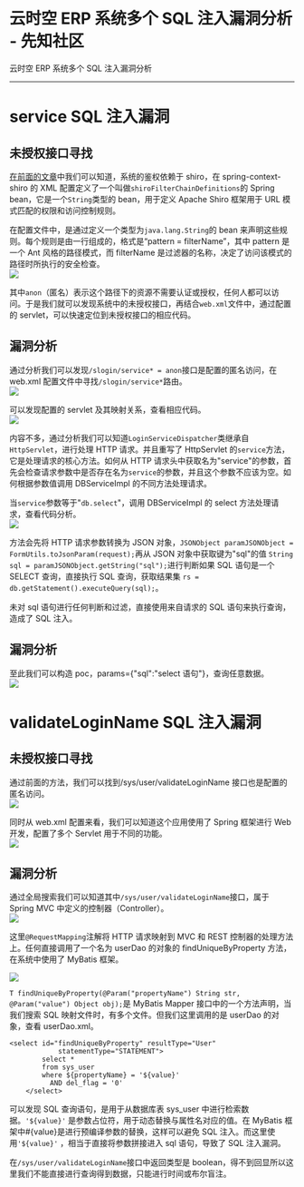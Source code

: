

# 云时空 ERP 系统多个 SQL 注入漏洞分析 - 先知社区

云时空 ERP 系统多个 SQL 注入漏洞分析

- - -

# service SQL 注入漏洞

## 未授权接口寻找

[在前面的文章](https://xz.aliyun.com/t/13750 "在前面的文章")中我们可以知道，系统的鉴权依赖于 shiro，在 spring-context-shiro 的 XML 配置定义了一个叫做`shiroFilterChainDefinitions`的 Spring bean，它是一个`String`类型的 bean，用于定义 Apache Shiro 框架用于 URL 模式匹配的权限和访问控制规则。

在配置文件中，是通过定义一个类型为`java.lang.String`的 bean 来声明这些规则。每个规则是由一行组成的，格式是“pattern = filterName”，其中 pattern 是一个 Ant 风格的路径模式，而 filterName 是过滤器的名称，决定了访问该模式的路径时所执行的安全检查。  
[![](assets/1708870214-cfd00dae0f08ba5bd3408cc7cdd20009.png)](https://xzfile.aliyuncs.com/media/upload/picture/20240221183343-afba1d90-d0a4-1.png)

其中`anon`（匿名）表示这个路径下的资源不需要认证或授权，任何人都可以访问。于是我们就可以发现系统中的未授权接口，再结合`web.xml`文件中，通过配置的 servlet，可以快速定位到未授权接口的相应代码。

## 漏洞分析

通过分析我们可以发现`/slogin/service* = anon`接口是配置的匿名访问，在 web.xml 配置文件中寻找`/slogin/service*`路由。  
[![](assets/1708870214-1fe3552c33364b655423ace8910ef15e.png)](https://xzfile.aliyuncs.com/media/upload/picture/20240221183357-b7edbc74-d0a4-1.png)

可以发现配置的 servlet 及其映射关系，查看相应代码。  
[![](assets/1708870214-b4335177eb520c6d79a319091a18ff13.png)](https://xzfile.aliyuncs.com/media/upload/picture/20240221183411-c041a64c-d0a4-1.png)

内容不多，通过分析我们可以知道`LoginServiceDispatcher`类继承自`HttpServlet`，进行处理 HTTP 请求。并且重写了 HttpServlet 的`service`方法，它是处理请求的核心方法。如何从 HTTP 请求头中获取名为"service"的参数，首先会检查请求参数中是否存在名为`service`的参数，并且这个参数不应该为空。如何根据参数值调用 DBServiceImpl 的不同方法处理请求。

当`service`参数等于"`db.select`"，调用 DBServiceImpl 的 select 方法处理请求，查看代码分析。  
[![](assets/1708870214-117c2fe56f15709dd837fedbb3eda35e.png)](https://xzfile.aliyuncs.com/media/upload/picture/20240221183424-c7cb7c6c-d0a4-1.png)

方法会先将 HTTP 请求参数转换为 JSON 对象，`JSONObject paramJSONObject = FormUtils.toJsonParam(request);`再从 JSON 对象中获取键为"sql"的值 `String sql = paramJSONObject.getString("sql");`进行判断如果 SQL 语句是一个 SELECT 查询，直接执行 SQL 查询，获取结果集 `rs = db.getStatement().executeQuery(sql);`。

未对 sql 语句进行任何判断和过滤，直接使用来自请求的 SQL 语句来执行查询，造成了 SQL 注入。

## 漏洞分析

至此我们可以构造 poc，params={"sql":"select 语句"}，查询任意数据。  
[![](assets/1708870214-97a46681abd23550be943f45ca0a884a.png)](https://xzfile.aliyuncs.com/media/upload/picture/20240221183438-d055e476-d0a4-1.png)

# validateLoginName SQL 注入漏洞

## 未授权接口寻找

通过前面的方法，我们可以找到/sys/user/validateLoginName 接口也是配置的匿名访问。  
[![](assets/1708870214-16a9a7655b2c230574f2694937b5bc34.png)](https://xzfile.aliyuncs.com/media/upload/picture/20240221183453-d9234878-d0a4-1.png)

同时从 web.xml 配置来看，我们可以知道这个应用使用了 Spring 框架进行 Web 开发，配置了多个 Servlet 用于不同的功能。  
[![](assets/1708870214-13d9226324bc8b1f1fd71e6901f0b71a.png)](https://xzfile.aliyuncs.com/media/upload/picture/20240221183507-e1cf5bc4-d0a4-1.png)

## 漏洞分析

通过全局搜索我们可以知道其中`/sys/user/validateLoginName`接口，属于 Spring MVC 中定义的控制器（Controller）。  
[![](assets/1708870214-423f6bf0719e09b57593ccf0ccfb1162.png)](https://xzfile.aliyuncs.com/media/upload/picture/20240221183525-ec497076-d0a4-1.png)

这里`@RequestMapping`注解将 HTTP 请求映射到 MVC 和 REST 控制器的处理方法上。任何直接调用了一个名为 userDao 的对象的 findUniqueByProperty 方法，在系统中使用了 MyBatis 框架。

[![](assets/1708870214-2cf48c583cff2b24533f67d0696ed143.png)](https://xzfile.aliyuncs.com/media/upload/picture/20240221183857-6ac10cd4-d0a5-1.png)

`T findUniqueByProperty(@Param("propertyName") String str, @Param("value") Object obj);`是 MyBatis Mapper 接口中的一个方法声明，当我们搜索 SQL 映射文件时，有多个文件。但我们这里调用的是 userDao 的对象，查看 userDao.xml。

```plain
<select id="findUniqueByProperty" resultType="User"
            statementType="STATEMENT">
        select *
        from sys_user
        where ${propertyName} = '${value}'
          AND del_flag = '0'
    </select>
```

可以发现 SQL 查询语句，是用于从数据库表 sys\_user 中进行检索数据。`'${value}'` 是参数占位符，用于动态替换与属性名对应的值。在 MyBatis 框架中#{value}是进行预编译参数的替换，这样可以避免 SQL 注入。而这里使用`'${value}'` ，相当于直接将参数拼接进入 sql 语句，导致了 SQL 注入漏洞。

在`/sys/user/validateLoginName`接口中返回类型是 boolean，得不到回显所以这里我们不能直接进行查询得到数据，只能进行时间或布尔盲注。

